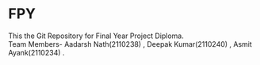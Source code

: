 # FPY
This the Git Repository for Final Year Project Diploma.
<br>
Team Members- Aadarsh Nath(2110238) , Deepak Kumar(2110240) , Asmit Ayank(2110234) .

